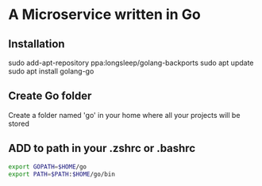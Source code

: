 # A Microservice written in Go

## Installation

sudo add-apt-repository ppa:longsleep/golang-backports
sudo apt update
sudo apt install golang-go

## Create Go folder

Create a folder named 'go' in your home where all your projects will be stored

## ADD to path in your .zshrc or .bashrc

```bash
export GOPATH=$HOME/go
export PATH=$PATH:$HOME/go/bin
